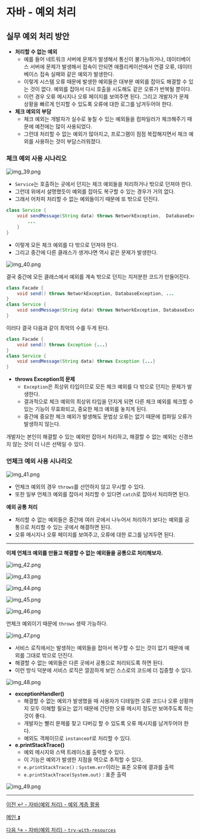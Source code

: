 # 자바 - 예외 처리

## 실무 예외 처리 방안

- **처리할 수 없는 예외**
  - 예를 들어 네트워크 서버에 문제가 발생해서 통신이 불가능하거나, 데이터베이스 서버에 문제가 발생해서 접속이 안되면
    애플리케이션에서 연결 오류, 데이터베이스 접속 실패와 같은 예외가 발생한다.
  - 이렇게 시스템 오류 때문에 발생한 예외들은 대부분 예외를 잡아도 해결할 수 있는 것이 없다. 예외를 잡아서 다시 호출을 시도해도 같은 오류가 반복될 뿐이다.
  - 이런 경우 오류 메시지나 오류 페이지를 보여주면 된다. 그리고 개발자가 문제 상황을 빠르게 인지할 수 있도록 오류에 대한 로그를 남겨두어야 한다.
- **체크 예외의 부담**
  - 체크 예외는 개발자가 실수로 놓칠 수 있는 예외들을 컴파일러가 체크해주기 때문에 예전에는 많이 사용되었다.
  - 그런데 처리할 수 없는 예외가 많아지고, 프로그램이 점점 복잡해지면서 체크 예외를 사용하는 것이 부담스러워졌다.

### 체크 예외 사용 시나리오

![img_39.png](image/img_39.png)

- `Service`는 호출하는 곳에서 던지는 체크 예외들을 처리하거나 밖으로 던져야 한다.
- 그런데 위에서 설명했듯이 예외를 잡아도 복구할 수 있는 경우가 거의 없다.
- 그래서 어차피 처리할 수 없는 예외들이기 때문에 또 밖으로 던진다.

```java
class Service {
    void sendMessage(String data) throws NetworkException,  DatabaseException, ...{
        ... 
    }
}
```

- 이렇게 모든 체크 예외를 다 밖으로 던져야 한다.
- 그리고 중간에 다른 클래스가 생겨나면 역시 같은 문제가 발생한다.

![img_40.png](image/img_40.png)

결국 중간에 모든 클래스에서 예외를 계속 밖으로 던지는 지저분한 코드가 만들어진다.

```java
class Facade {
    void send() throws NetworkException, DatabaseException, ... 
}
class Service {
    void sendMessage(String data) throws NetworkException, DatabaseException, ...
}
```

이러다 결국 다음과 같이 최악의 수를 두게 된다.

```java
class Facade {
    void send() throws Exception {...}
}
class Service {
    void sendMessage(String data) throws Exception {...}
}
```

- **throws Exception의 문제**
  - `Exception`은 최상위 타입이므로 모든 체크 예외를 다 밖으로 던지는 문제가 발생한다.
  - 결과적으로 체크 예외의 최상위 타입을 던지게 되면 다른 체크 예외를 체크할 수 있는 기능이 무효화되고, 중요한 체크 예외를 놓치게 된다.
  - 중간에 중요한 체크 예외가 발생해도 문법상 오류는 없기 때문에 컴파일 오류가 발생하지 않는다.

개발자는 본인이 해결할 수 있는 예외만 잡아서 처리하고, 해결할 수 없는 예외는 신경쓰지 않는 것이 더 나은 선택일 수 있다.

### 언체크 예외 사용 시나리오

![img_41.png](image/img_41.png)

- 언체크 예외의 경우 `throws`를 선언하지 않고 무시할 수 있다.
- 또한 일부 언체크 예외를 잡아서 처리할 수 있다면 `catch`로 잡아서 처리하면 된다.

**예외 공통 처리**
- 처리할 수 없는 예외들은 중간에 여러 곳에서 나누어서 처리하기 보다는 예외를 공통으로 처리할 수 있는 곳에서 해결하면 된다.
- 오류 메시지나 오류 페이지를 보여주고, 오류에 대한 로그를 남겨두면 된다.

---

**이제 언체크 예외를 만들고 해결할 수 없는 예외들을 공통으로 처리해보자.**

![img_42.png](image/img_42.png)

![img_43.png](image/img_43.png)

![img_44.png](image/img_44.png)

![img_45.png](image/img_45.png)

![img_46.png](image/img_46.png)

언체크 예외이기 때문에 `throws` 생략 가능하다.

![img_47.png](image/img_47.png)

- 서비스 로직에서는 발생하는 예외들을 잡아서 복구할 수 있는 것이 없기 때문에 예외를 그대로 밖으로 던진다.
- 해결할 수 없는 예외들은 다른 곳에서 공통으로 처리되도록 하면 된다.
- 이런 방식 덕분에 서비스 로직은 깔끔하게 보인 스스로의 코드에 더 집중할 수 있다.

![img_48.png](image/img_48.png)


- **exceptionHandler()**
    - 해결할 수 없는 예외가 발생했을 때 사용자가 디테일한 오류 코드나 오류 상황까지 모두 이해할 필요는 없기 때문에 간단한 오류 메시지 정도만 보여주도록 하는 것이 좋다.
    - 개발자는 빨리 문제를 찾고 디버깅 할 수 있도록 오류 메시지를 남겨두어야 한다.
  - 예외도 객체이므로 `instanceof`로 처리할 수 있다.
- **e.printStackTrace()**
    - 예외 메시지와 스택 트레이스를 출력할 수 있다.
    - 이 기능은 예외가 발생한 지점을 역으로 추적할 수 있다.
  - `e.printStackTrace()` : `System.err`이라는 표준 오류에 결과를 출력
  - `e.printStackTrace(System.out)` : 표준 출력

![img_49.png](image/img_49.png)

---

[이전 ↩️ - 자바(예외 처리) - 예외 계층 활용](https://github.com/genesis12345678/TIL/blob/main/Java/mid_1/Exception/%EA%B3%84%EC%B8%B5.md)

[메인 ⏫](https://github.com/genesis12345678/TIL/blob/main/Java/mid_1/Main.md)

[다음 ↪️ - 자바(예외 처리) - `try-with-resources`](https://github.com/genesis12345678/TIL/blob/main/Java/mid_1/Exception/resources.md)